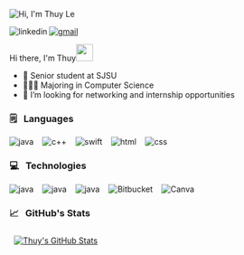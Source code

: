 
![Hi, I'm Thuy Le](https://user-images.githubusercontent.com/67810546/118386433-53463d00-b5cc-11eb-9890-ac4f0661506b.png)

[<img align="left" alt="linkedin" src="https://img.shields.io/badge/LinkedIn-0077B5?&style=for-the-badge&logo=linkedin&logoColor=white" />](https://www.linkedin.com/in/thuyle97) 
[<img alt="gmail" src="https://img.shields.io/badge/Gmail-D14836?style=for-the-badge&logo=gmail&logoColor=white" />](mailto:thuynhatphuong.le@sjsu.edu) 

Hi there, I'm Thuy<img src="https://raw.githubusercontent.com/MartinHeinz/MartinHeinz/master/wave.gif" width="30px">
- 🌱 Senior student at SJSU
- 👩🏻‍💻 Majoring in Computer Science
- 💞️ I’m looking for networking and internship opportunities

<h3>🗒 &nbsp Languages</h3>

<img alt="java" src="https://img.shields.io/badge/Java-ED8B00?style=for-the-badge&logo=java&logoColor=white" /> &nbsp; &nbsp;<img alt="c++" src="https://img.shields.io/badge/C%2B%2B-00599C?style=for-the-badge&logo=c%2B%2B&logoColor=white" /> &nbsp; &nbsp;<img alt="swift" src="https://img.shields.io/badge/Swift-FA7343?style=for-the-badge&logo=swift&logoColor=white" /> &nbsp; &nbsp;<img alt="html" src="https://img.shields.io/badge/HTML-239120?style=for-the-badge&logo=html5&logoColor=white" /> &nbsp; &nbsp;<img alt="css" src="https://img.shields.io/badge/CSS-239120?&style=for-the-badge&logo=css3&logoColor=white" />

<h3>💻 &nbsp Technologies</h3>

<img alt="java" src="https://img.shields.io/badge/Bootstrap-563D7C?style=for-the-badge&logo=bootstrap&logoColor=white" /> &nbsp; &nbsp;<img alt="java" src="https://img.shields.io/badge/Git-F05032?style=for-the-badge&logo=git&logoColor=white" /> &nbsp; &nbsp;<img alt="java" src="https://img.shields.io/badge/Adobe%20XD-FF61F6?style=for-the-badge&logo=Adobe%20XD&logoColor=white" /> &nbsp; &nbsp;<img alt="Bitbucket" src="https://img.shields.io/badge/bitbucket-%230047B3.svg?&style=for-the-badge&logo=bitbucket&logoColor=white"/> &nbsp; &nbsp;<img alt="Canva" src="https://img.shields.io/badge/Canva-%2300C4CC.svg?&style=for-the-badge&logo=Canva&logoColor=white"/>

<h3>📈 &nbsp GitHub's Stats</h3>

<a href="https://github.com/thuyle97">
  <img align="center" style="margin:0.5rem" src="https://github-readme-stats.vercel.app/api?username=thuyle97&show_icons=true&line_height=27&count_private=true&hide=issues,stars&title_color=ffffff&text_color=c9cacc&icon_color=4AB097&bg_color=1A2B34" alt="Thuy's GitHub Stats" />
</a>

<!---
thuyle97/thuyle97 is a ✨ special ✨ repository because its `README.md` (this file) appears on your GitHub profile.
You can click the Preview link to take a look at your changes.
--->
